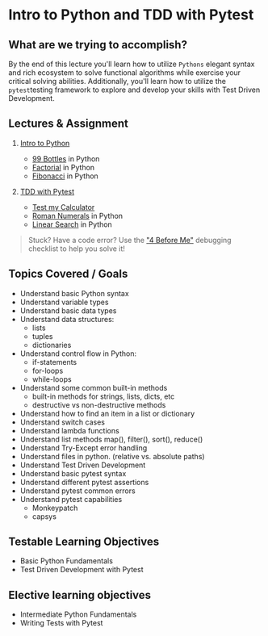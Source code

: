 # Intro to Python and TDD with Pytest

## What are we trying to accomplish?

By the end of this lecture you'll learn how to utilize `Pythons` elegant syntax and rich ecosystem to solve functional algorithms while exercise your critical solving abilities. Additionally, you'll learn how to utilize the `pytest`testing framework to explore and develop your skills with Test Driven Development.

## Lectures & Assignment

1. [Intro to Python](./1-intro-to-python.md)

    - [99 Bottles](https://github.com/Code-Platoon-Assignments/algo-99-bottles-py.git) in Python
    - [Factorial](https://github.com/Code-Platoon-Assignments/algo-factorial-py.git) in Python
    - [Fibonacci](https://github.com/Code-Platoon-Assignments/algo-fibonacci-py.git) in Python

2. [TDD with Pytest](./2-tdd-with-pytest.md)

    - [Test my Calculator](https://github.com/Code-Platoon-Assignments/intro-to-pytest.git)
    - [Roman Numerals](https://github.com/Code-Platoon-Assignments/algo-roman-numeral-py.git) in Python
    - [Linear Search](https://github.com/Code-Platoon-Assignments/algo-linear-search-py.git) in Python

> Stuck? Have a code error? Use the ["4 Before Me"](https://docs.google.com/document/d/1nseOs5oabYBKNHfwJZNAR7GlU0zkZxNagsw63AD7XV0/edit) debugging checklist to help you solve it!

## Topics Covered / Goals

- Understand basic Python syntax
- Understand variable types
- Understand basic data types
- Understand data structures:
  - lists
  - tuples
  - dictionaries
- Understand control flow in Python:
  - if-statements
  - for-loops
  - while-loops
- Understand some common built-in methods
  - built-in methods for strings, lists, dicts, etc
  - destructive vs non-destructive methods
- Understand how to find an item in a list or dictionary
- Understand switch cases
- Understand lambda functions
- Understand list methods map(), filter(), sort(), reduce()
- Understand Try-Except error handling
- Understand files in python. (relative vs. absolute paths)
- Understand Test Driven Development
- Understand basic pytest syntax
- Understand different pytest assertions
- Understand pytest common errors
- Understand pytest capabilities
  - Monkeypatch
  - capsys

## Testable Learning Objectives

- Basic Python Fundamentals
- Test Driven Development with Pytest

## Elective learning objectives

- Intermediate Python Fundamentals
- Writing Tests with Pytest
